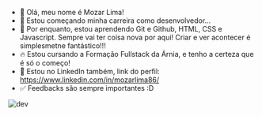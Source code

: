 - 👋 Olá, meu nome é Mozar Lima!
- 👀 Estou começando minha carreira como desenvolvedor...
- 🌱 Por enquanto, estou aprendendo Git e Github, HTML, CSS e Javascript. Sempre vai ter coisa nova por aqui! Criar e ver acontecer é simplesmetne fantástico!!!
- 🔥 Estou cursando a Formação Fullstack da Árnia, e tenho a certeza que é só o começo!
- 🔗 Estou no LinkedIn também, link do perfil: https://www.linkedin.com/in/mozarlima86/
- ✅ Feedbacks são sempre importantes :D

![dev](https://user-images.githubusercontent.com/89784637/199079698-53d8dff1-b15e-4abb-823a-bfbae46ceb7d.gif?raw=true)
